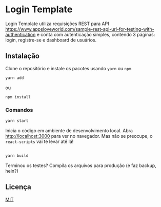 # Login Template

Login Template utiliza requisições REST para API https://www.appsloveworld.com/sample-rest-api-url-for-testing-with-authentication 
e conta com autenticação simples, contendo 3 páginas: login, registre-se e dashboard de usuários.

## Instalação

Clone o repositório e instale os pacotes usando `yarn` ou `npm`

```bash
yarn add
```
ou
```bash
npm install
```

### Comandos
```bash
yarn start
```
Inicia o código em ambiente de desenvolvimento local.
Abra [http://localhost:3000](http://localhost:3000) para ver no navegador. Mas não se preocupe, o `react-scripts` vai te levar até lá!
##
```bash
yarn build
```
Terminou os testes? Compila os arquivos para produção (e faz backup, hein?)

## Licença
[MIT](https://choosealicense.com/licenses/mit/)
